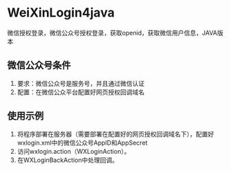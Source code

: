 # WeiXinLogin4java
微信授权登录，微信公众号授权登录，获取openid，获取微信用户信息，JAVA版本
## 微信公众号条件
1.	要求：微信公众号是服务号，并且通过微信认证
2.	配置：在微信公众平台配置好网页授权回调域名
## 使用示例
1.	将程序部署在服务器（需要部署在配置好的网页授权回调域名下），配置好wxlogin.xml中的微信公众号AppID和AppSecret
2.	访问wxlogin.action（WXLoginAction）。
3.	在WXLoginBackAction中处理回调。
